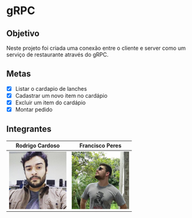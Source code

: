 # gRPC

## Objetivo

Neste projeto foi criada uma conexão entre o cliente e server como um serviço de restaurante através do gRPC.

## Metas

- [x] Listar o cardapio de lanches
- [x] Cadastrar um novo item no cardápio
- [x] Excluir um item do cardápio
- [x] Montar pedido

## Integrantes

Rodrigo Cardoso | Francisco Peres
--------------- | ----------------
<img width="150" height="150" src="assets/rodrigo.jpg"> | <img width="150" height="150" src="assets/francisco.jpg">
